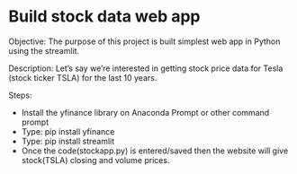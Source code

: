 # Build stock data web app 

Objective:
The purpose of this project is built simplest web app in Python using the streamlit. 

Description:
Let’s say we’re interested in getting stock price data for Tesla (stock ticker TSLA) for the last 10 years.

Steps:
- Install the yfinance library on Anaconda Prompt or other command prompt 
- Type: pip install yfinance
- Type: pip install streamlit
- Once the code(stockapp.py) is entered/saved then the website will give stock(TSLA) closing and volume prices.

